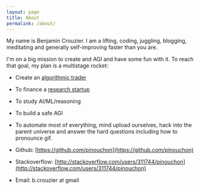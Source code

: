 ```yaml
---
layout: page
title: About
permalink: /about/
---
```


My name is Benjamin Crouzier. I am a lifting, coding, juggling, blogging, meditating 
and generally self-improving faster than you are.

I'm on a big mission to create and AGI and have some fun with it. To reach that goal, my plan is
a multistage rocket:

 - Create an [algorithmic trader](github.com/tufa)
 - To finance a [research startup](tufa.ai)
 - To study AI/ML/reasoning
 - To build a safe AGI
 - To automate most of everything, mind upload ourselves, hack into the parent universe and 
   answer the hard questions including how to pronounce gif. 

 - Github: [https://github.com/pinouchon](https://github.com/pinouchon)
 - Stackoverflow: [http://stackoverflow.com/users/311744/pinouchon](http://stackoverflow.com/users/311744/pinouchon)
 - Email: b.crouzier at gmail